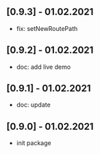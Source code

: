 ## [0.9.3] - 01.02.2021

- fix: setNewRoutePath

## [0.9.2] - 01.02.2021

- doc: add live demo

## [0.9.1] - 01.02.2021

- doc: update

## [0.9.0] - 01.02.2021

- init package
